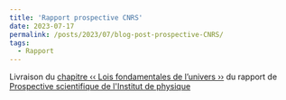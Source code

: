 ```yaml
---
title: 'Rapport prospective CNRS'
date: 2023-07-17
permalink: /posts/2023/07/blog-post-prospective-CNRS/
tags:
  - Rapport
---
```


Livraison du [chapitre  &lsaquo;&lsaquo; Lois fondamentales de l’univers &rsaquo;&rsaquo;](https://lapth.cnrs.fr/ppf/doku.php?id=allcontributions) du rapport de [Prospective scientifique de l'Institut de physique](https://www.inp.cnrs.fr/fr/prospective-scientifique)
